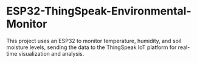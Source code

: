 # ESP32-ThingSpeak-Environmental-Monitor
This project uses an ESP32 to monitor temperature, humidity, and soil moisture levels, sending the data to the ThingSpeak IoT platform for real-time visualization and analysis.
